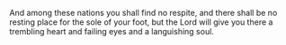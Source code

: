 And among these nations you shall find no respite, and there shall be no resting place for the sole of your foot, but the Lord will give you there a trembling heart and failing eyes and a languishing soul.
